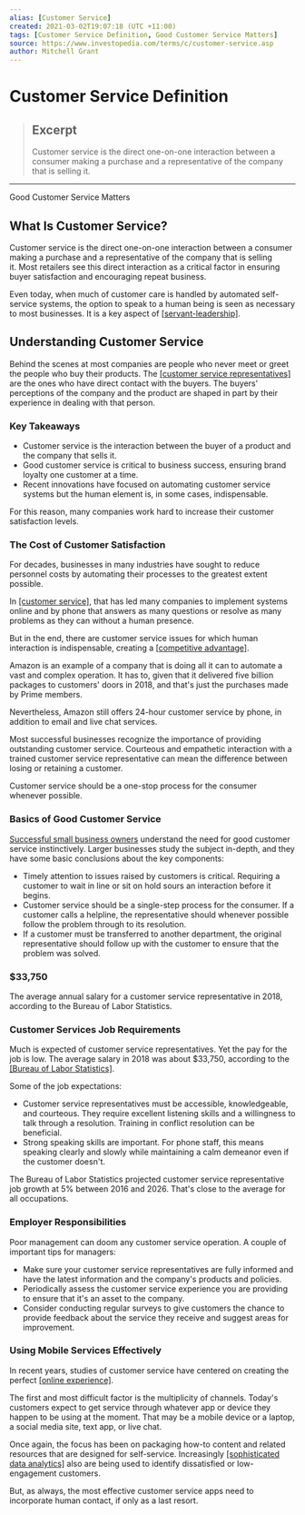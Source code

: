 ```yaml
---
alias: [Customer Service]
created: 2021-03-02T19:07:18 (UTC +11:00)
tags: [Customer Service Definition, Good Customer Service Matters]
source: https://www.investopedia.com/terms/c/customer-service.asp
author: Mitchell Grant
---
```


# Customer Service Definition

> ## Excerpt
> Customer service is the direct one-on-one interaction between a consumer making a purchase and a representative of the company that is selling it.

---

Good Customer Service Matters
## What Is Customer Service?

Customer service is the direct one-on-one interaction between a consumer making a purchase and a representative of the company that is selling it. Most retailers see this direct interaction as a critical factor in ensuring buyer satisfaction and encouraging repeat business.

Even today, when much of customer care is handled by automated self-service systems, the option to speak to a human being is seen as necessary to most businesses. It is a key aspect of [[servant-leadership]](https://www.investopedia.com/terms/s/servant-leadership.asp).

## Understanding Customer Service

Behind the scenes at most companies are people who never meet or greet the people who buy their products. The [[customer service representatives]](https://www.investopedia.com/articles/financial-advisors/110315/considering-career-client-service-associate.asp) are the ones who have direct contact with the buyers. The buyers' perceptions of the company and the product are shaped in part by their experience in dealing with that person.

### Key Takeaways

-   Customer service is the interaction between the buyer of a product and the company that sells it.
-   Good customer service is critical to business success, ensuring brand loyalty one customer at a time.
-   Recent innovations have focused on automating customer service systems but the human element is, in some cases, indispensable.

For this reason, many companies work hard to increase their customer satisfaction levels.

### The Cost of Customer Satisfaction

For decades, businesses in many industries have sought to reduce personnel costs by automating their processes to the greatest extent possible.

In [[customer service]](https://www.investopedia.com/articles/financialcareers/07/multi-service.asp), that has led many companies to implement systems online and by phone that answers as many questions or resolve as many problems as they can without a human presence.

But in the end, there are customer service issues for which human interaction is indispensable, creating a [[competitive advantage]](https://www.investopedia.com/terms/c/competitive_advantage.asp).

Amazon is an example of a company that is doing all it can to automate a vast and complex operation. It has to, given that it delivered five billion packages to customers' doors in 2018, and that's just the purchases made by Prime members.

Nevertheless, Amazon still offers 24-hour customer service by phone, in addition to email and live chat services.

Most successful businesses recognize the importance of providing outstanding customer service. Courteous and empathetic interaction with a trained customer service representative can mean the difference between losing or retaining a customer.

Customer service should be a one-stop process for the consumer whenever possible.

### Basics of Good Customer Service

[Successful small business owners](https://www.investopedia.com/articles/pf/08/make-money-in-business.asp) understand the need for good customer service instinctively. Larger businesses study the subject in-depth, and they have some basic conclusions about the key components:

-   Timely attention to issues raised by customers is critical. Requiring a customer to wait in line or sit on hold sours an interaction before it begins.
-   Customer service should be a single-step process for the consumer. If a customer calls a helpline, the representative should whenever possible follow the problem through to its resolution.
-   If a customer must be transferred to another department, the original representative should follow up with the customer to ensure that the problem was solved.

### $33,750

The average annual salary for a customer service representative in 2018, according to the Bureau of Labor Statistics.

### Customer Services Job Requirements

Much is expected of customer service representatives. Yet the pay for the job is low. The average salary in 2018 was about $33,750, according to the [[Bureau of Labor Statistics]](https://www.investopedia.com/articles/04/092204.asp).

Some of the job expectations:

-   Customer service representatives must be accessible, knowledgeable, and courteous. They require excellent listening skills and a willingness to talk through a resolution. Training in conflict resolution can be beneficial.
-   Strong speaking skills are important. For phone staff, this means speaking clearly and slowly while maintaining a calm demeanor even if the customer doesn't.

The Bureau of Labor Statistics projected customer service representative job growth at 5% between 2016 and 2026. That's close to the average for all occupations.

### Employer Responsibilities

Poor management can doom any customer service operation. A couple of important tips for managers:

-   Make sure your customer service representatives are fully informed and have the latest information and the company's products and policies.
-   Periodically assess the customer service experience you are providing to ensure that it's an asset to the company.
-   Consider conducting regular surveys to give customers the chance to provide feedback about the service they receive and suggest areas for improvement.

### Using Mobile Services Effectively

In recent years, studies of customer service have centered on creating the perfect [[online experience]](https://www.investopedia.com/articles/pf/11/benefits-and-drawbacks-of-internet-banks.asp).

The first and most difficult factor is the multiplicity of channels. Today's customers expect to get service through whatever app or device they happen to be using at the moment. That may be a mobile device or a laptop, a social media site, text app, or live chat.

Once again, the focus has been on packaging how-to content and related resources that are designed for self-service. Increasingly [[sophisticated data analytics]](https://www.investopedia.com/terms/p/pareto-analysis.asp) also are being used to identify dissatisfied or low-engagement customers.

But, as always, the most effective customer service apps need to incorporate human contact, if only as a last resort.
